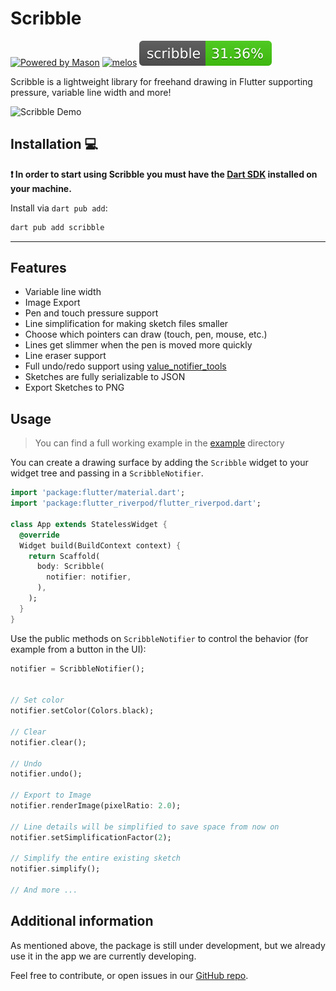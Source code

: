 # Scribble

[![Powered by Mason](https://img.shields.io/endpoint?url=https%3A%2F%2Ftinyurl.com%2Fmason-badge)](https://github.com/felangel/mason)
[![melos](https://img.shields.io/badge/maintained%20with-melos-f700ff.svg)](https://github.com/invertase/melos)
![coverage](./coverage.svg)

Scribble is a lightweight library for freehand drawing in Flutter supporting pressure, variable line width and more!

![Scribble Demo](https://raw.githubusercontent.com/timcreatedit/scribble/main/scribble_demo.gif)

## Installation 💻

**❗ In order to start using Scribble you must have the [Dart SDK][dart_install_link] installed on your machine.**

Install via `dart pub add`:

```sh
dart pub add scribble
```

---

## Features

* Variable line width
* Image Export
* Pen and touch pressure support
* Line simplification for making sketch files smaller
* Choose which pointers can draw (touch, pen, mouse, etc.)
* Lines get slimmer when the pen is moved more quickly
* Line eraser support
* Full undo/redo support using [value_notifier_tools](https://pub.dev/packages/value_notifier_tools)
* Sketches are fully serializable to JSON
* Export Sketches to PNG

## Usage

> You can find a full working example in the [example](./example) directory

You can create a drawing surface by adding the `Scribble` widget to your widget tree and passing in
a `ScribbleNotifier`.

```dart
import 'package:flutter/material.dart';
import 'package:flutter_riverpod/flutter_riverpod.dart';

class App extends StatelessWidget {
  @override
  Widget build(BuildContext context) {
    return Scaffold(
      body: Scribble(
        notifier: notifier,
      ),
    );
  }
}
```

Use the public methods on `ScribbleNotifier` to control the behavior (for example from a button in the UI):

```dart
notifier = ScribbleNotifier();


// Set color
notifier.setColor(Colors.black);

// Clear
notifier.clear();

// Undo
notifier.undo();

// Export to Image
notifier.renderImage(pixelRatio: 2.0);

// Line details will be simplified to save space from now on
notifier.setSimplificationFactor(2);

// Simplify the entire existing sketch
notifier.simplify();

// And more ... 
```

## Additional information

As mentioned above, the package is still under development, but we already use it in the app we are currently
developing.

Feel free to contribute, or open issues in our [GitHub repo](https://github.com/timcreatedit/scribble).


[dart_install_link]: https://dart.dev/get-dart
[github_actions_link]: https://docs.github.com/en/actions/learn-github-actions
[license_badge]: https://img.shields.io/badge/license-MIT-blue.svg
[license_link]: https://opensource.org/licenses/MIT
[mason_link]: https://github.com/felangel/mason
[very_good_ventures_link]: https://verygood.ventures
